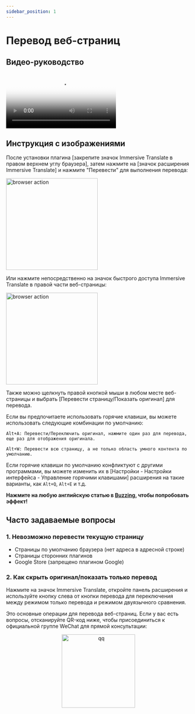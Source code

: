 ```yaml
---
sidebar_position: 1
---
```


# Перевод веб-страниц

## Видео-руководство

<video
  controls
  poster="https://immersivetranslate.com/assets/price/video-poster-zh-Hans.png"
  src="https://s.immersivetranslate.com/assets/uploads/full-intro-zh-CN-rYaxVV.mp4"
/>

## Инструкция с изображениями

После установки плагина [закрепите значок Immersive Translate в правом верхнем углу браузера], затем нажмите на [значок расширения Immersive Translate] и нажмите "Перевести" для выполнения перевода:

<img src="https://s.immersivetranslate.com/static/official-static/assets/browser-panel-v2.png" alt="browser action" width="250" />

Или нажмите непосредственно на значок быстрого доступа Immersive Translate в правой части веб-страницы:

<img src="https://s.immersivetranslate.com/assets/sidebar-shortcut.jpeg" alt="browser action" width="250" />

Также можно щелкнуть правой кнопкой мыши в любом месте веб-страницы и выбрать [Перевести страницу/Показать оригинал] для перевода.

Если вы предпочитаете использовать горячие клавиши, вы можете использовать следующие комбинации по умолчанию:

    Alt+A: Перевести/Переключить оригинал, нажмите один раз для перевода, еще раз для отображения оригинала.

    Alt+W: Перевести всю страницу, а не только область умного контента по умолчанию.

Если горячие клавиши по умолчанию конфликтуют с другими программами, вы можете изменить их в [Настройки - Настройки интерфейса - Управление горячими клавишами] расширения на такие варианты, как `Alt+Q`, `Alt+E` и т.д.

**Нажмите на любую английскую статью в [Buzzing](https://www.buzzing.cc/), чтобы попробовать эффект!**

## Часто задаваемые вопросы

### 1. Невозможно перевести текущую страницу

- Страницы по умолчанию браузера (нет адреса в адресной строке)
- Страницы сторонних плагинов
- Google Store (запрещено плагином Google)

### 2. Как скрыть оригинал/показать только перевод

Нажмите на значок Immersive Translate, откройте панель расширения и используйте кнопку слева от кнопки перевода для переключения между режимом только перевода и режимом двуязычного сравнения.

Это основные операции для перевода веб-страниц. Если у вас есть вопросы, отсканируйте QR-код ниже, чтобы присоединиться к официальной группе WeChat для прямой консультации:

<div align="center">
<img src="https://s.immersivetranslate.com/assets/r2-uploads/wechat-contact4.png" width="200" alt="qq" />
</div>
